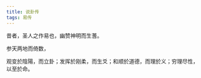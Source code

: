 ```yaml
---
title: 说卦传
tags: 易传
---
```


昔者，圣人之作易也，幽赞神明而生蓍。

参天两地而倚数，

观变於陰陽，而立卦；发挥於刚柔，而生爻；和顺於道德，而理於义；穷理尽性，以至於命。